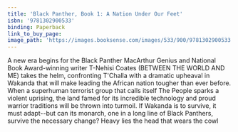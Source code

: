 ```yaml
---
title: 'Black Panther, Book 1: A Nation Under Our Feet'
isbn: '9781302900533'
binding: Paperback
link_to_buy_page:
image_path: 'https://images.booksense.com/images/533/900/9781302900533.jpg'
---
```



A new era begins for the Black Panther MacArthur Genius and National Book Award-winning writer T-Nehisi Coates (BETWEEN THE WORLD AND ME) takes the helm, confronting T'Challa with a dramatic upheaval in Wakanda that will make leading the African nation tougher than ever before. When a superhuman terrorist group that calls itself The People sparks a violent uprising, the land famed for its incredible technology and proud warrior traditions will be thrown into turmoil. If Wakanda is to survive, it must adapt--but can its monarch, one in a long line of Black Panthers, survive the necessary change? Heavy lies the head that wears the cowl&nbsp;